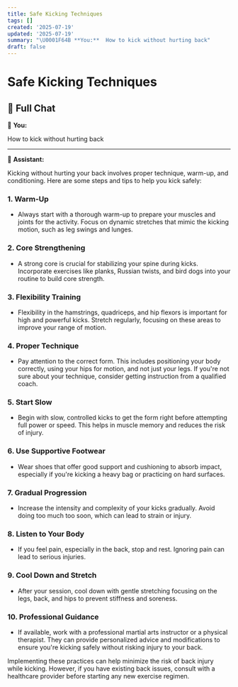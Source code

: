 ```yaml
---
title: Safe Kicking Techniques
tags: []
created: '2025-07-19'
updated: '2025-07-19'
summary: "\U0001F64B **You:**  How to kick without hurting back"
draft: false
---
```


# Safe Kicking Techniques

## 🧠 Full Chat

🙋 **You:**

How to kick without hurting back

---

🤖 **Assistant:**

Kicking without hurting your back involves proper technique, warm-up, and conditioning. Here are some steps and tips to help you kick safely:

### 1. Warm-Up
- Always start with a thorough warm-up to prepare your muscles and joints for the activity. Focus on dynamic stretches that mimic the kicking motion, such as leg swings and lunges.

### 2. Core Strengthening
- A strong core is crucial for stabilizing your spine during kicks. Incorporate exercises like planks, Russian twists, and bird dogs into your routine to build core strength.

### 3. Flexibility Training
- Flexibility in the hamstrings, quadriceps, and hip flexors is important for high and powerful kicks. Stretch regularly, focusing on these areas to improve your range of motion.

### 4. Proper Technique
- Pay attention to the correct form. This includes positioning your body correctly, using your hips for motion, and not just your legs. If you're not sure about your technique, consider getting instruction from a qualified coach.

### 5. Start Slow
- Begin with slow, controlled kicks to get the form right before attempting full power or speed. This helps in muscle memory and reduces the risk of injury.

### 6. Use Supportive Footwear
- Wear shoes that offer good support and cushioning to absorb impact, especially if you're kicking a heavy bag or practicing on hard surfaces.

### 7. Gradual Progression
- Increase the intensity and complexity of your kicks gradually. Avoid doing too much too soon, which can lead to strain or injury.

### 8. Listen to Your Body
- If you feel pain, especially in the back, stop and rest. Ignoring pain can lead to serious injuries.

### 9. Cool Down and Stretch
- After your session, cool down with gentle stretching focusing on the legs, back, and hips to prevent stiffness and soreness.

### 10. Professional Guidance
- If available, work with a professional martial arts instructor or a physical therapist. They can provide personalized advice and modifications to ensure you're kicking safely without risking injury to your back.

Implementing these practices can help minimize the risk of back injury while kicking. However, if you have existing back issues, consult with a healthcare provider before starting any new exercise regimen.
